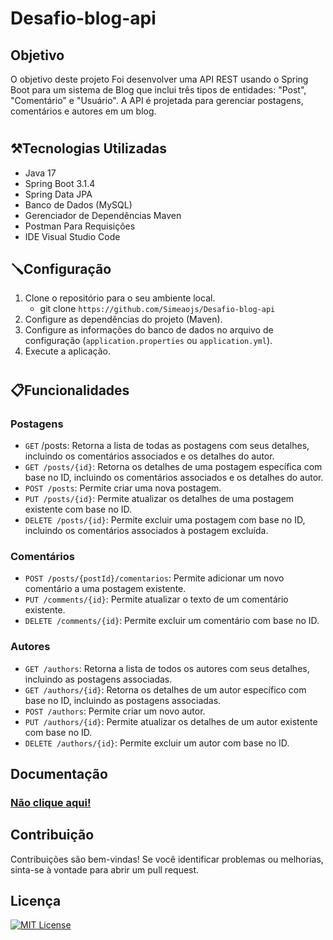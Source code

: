 # Desafio-blog-api

## Objetivo

O objetivo deste projeto Foi desenvolver uma API REST usando o Spring Boot para um sistema de Blog que inclui três tipos de entidades: "Post", "Comentário" e "Usuário". A API é projetada para gerenciar postagens, comentários e autores em um blog.
#
## ⚒️Tecnologias Utilizadas

- Java 17
- Spring Boot 3.1.4
- Spring Data JPA
- Banco de Dados (MySQL)
- Gerenciador de Dependências Maven
- Postman Para Requisições
- IDE Visual Studio Code

## 🪛Configuração 
1. Clone o repositório para o seu ambiente local.
   -  git clone ```https://github.com/Simeaojs/Desafio-blog-api```
2. Configure as dependências do projeto (Maven).
3. Configure as informações do banco de dados no arquivo de configuração (`application.properties` ou `application.yml`).
4. Execute a aplicação.
#

## 📋Funcionalidades

### Postagens
- `GET` /posts: Retorna a lista de todas as postagens com seus detalhes, incluindo os comentários associados e os detalhes do autor.
- `GET /posts/{id}`: Retorna os detalhes de uma postagem específica com base no ID, incluindo os comentários associados e os detalhes do autor.
- `POST /posts`: Permite criar uma nova postagem.
- `PUT /posts/{id}`: Permite atualizar os detalhes de uma postagem existente com base no ID.
- `DELETE /posts/{id}`: Permite excluir uma postagem com base no ID, incluindo os comentários associados à postagem excluída.

### Comentários
- `POST /posts/{postId}/comentarios`: Permite adicionar um novo comentário a uma postagem existente.
- `PUT /comments/{id}`: Permite atualizar o texto de um comentário existente.
- `DELETE /comments/{id}`: Permite excluir um comentário com base no ID.

### Autores
- `GET /authors`: Retorna a lista de todos os autores com seus detalhes, incluindo as postagens associadas.
- `GET /authors/{id}`: Retorna os detalhes de um autor específico com base no ID, incluindo as postagens associadas.
- `POST /authors`: Permite criar um novo autor.
- `PUT /authors/{id}`: Permite atualizar os detalhes de um autor existente com base no ID.
- `DELETE /authors/{id}`: Permite excluir um autor com base no ID.



## Documentação
### [Não clique aqui!](https://documenter.getpostman.com/view/28267689/2s9YJgSfEp)

## Contribuição

Contribuições são bem-vindas! Se você identificar problemas ou melhorias, sinta-se à vontade para abrir um pull request.

## Licença 

[![MIT License](https://img.shields.io/badge/License-MIT-green.svg)](https://choosealicense.com/licenses/mit/)


